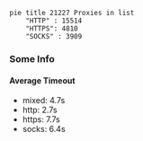 
```mermaid
pie title 21227 Proxies in list
    "HTTP" : 15514
    "HTTPS": 4810
    "SOCKS" : 3909
```

### Some Info
#### Average Timeout

- mixed: 4.7s
- http: 2.7s
- https: 7.7s
- socks: 6.4s